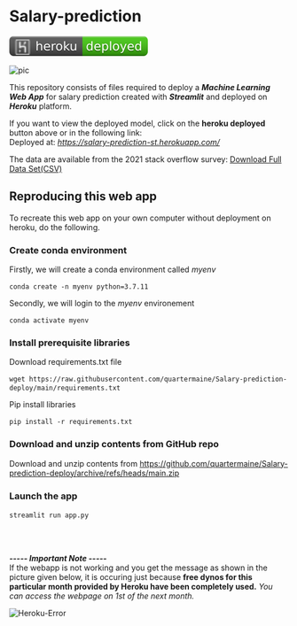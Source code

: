 # Salary-prediction

[![heroku deployed](https://raw.githubusercontent.com/DenisOH/pyheroku-badge/master/img/deployed-plastic.svg)](https://salary-prediction-st.herokuapp.com/)

![pic](https://github.com/quartermaine/Salary-prediction-deploy/blob/main/readme_recources/salary_app.png)

This repository consists of files required to deploy a ___Machine Learning Web App___ for salary prediction created with ___Streamlit___ and deployed on ___Heroku___ platform.

If you want to view the deployed model, click on the __heroku deployed__ button above or in the following link:<br />
Deployed at: _https://salary-prediction-st.herokuapp.com/_

The data are available from the 2021 stack overflow survey:
  [Download Full Data Set(CSV)](https://insights.stackoverflow.com/survey) 
   
   
## Reproducing this web app 
To recreate this web app on your own computer without deployment on heroku, do the following.

### Create conda environment
Firstly, we will create a conda environment called *myenv*
```
conda create -n myenv python=3.7.11
```
Secondly, we will login to the *myenv* environement
```
conda activate myenv
```
### Install prerequisite libraries

Download requirements.txt file

```
wget https://raw.githubusercontent.com/quartermaine/Salary-prediction-deploy/main/requirements.txt
```

Pip install libraries
```
pip install -r requirements.txt
```

###  Download and unzip contents from GitHub repo

Download and unzip contents from https://github.com/quartermaine/Salary-prediction-deploy/archive/refs/heads/main.zip

###  Launch the app

```
streamlit run app.py
```

<br />
<br />

<!-- A glimpse of the web app: -->

<!-- ![pic](https://github.com/quartermaine/Salary-prediction-deploy/blob/main/readme_recources/salary_app.png) -->

_**----- Important Note -----**_<br />
If the webapp is not working and you get the message as shown in the picture given below, it is occuring just because **free dynos for this particular month provided by Heroku have been completely used.** _You can access the webpage on 1st of the next month._<br />

![Heroku-Error](https://github.com/quartermaine/Salary-prediction-deploy/blob/main/readme_recources/application-error-heroku.png)




